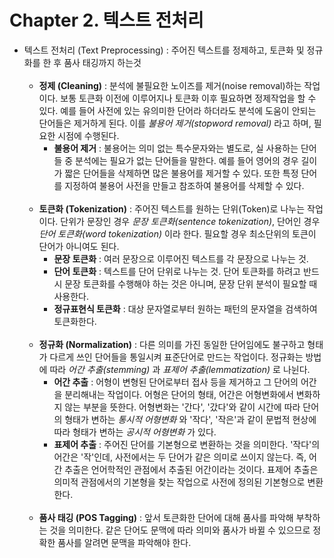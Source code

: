 # Chapter 2. 텍스트 전처리

- 텍스트 전처리 (Text Preprocessing) : 주어진 텍스트를 정제하고, 토큰화 및 정규화를 한 후 품사 태깅까지 하는것 <br><br>
  - **정제 (Cleaning)** : 분석에 불필요한 노이즈를 제거(noise removal)하는 작업이다. 보통 토큰화 이전에 이루어지나 토큰화 이후 필요하면 정제작업을 할 수 있다.
예를 들어 사전에 있는 유의미한 단어라 하더라도 분석에 도움이 안되는 단어들은 제거하게 된다. 이를 *불용어 제거(stopword removal)* 라고 하며, 필요한 시점에 수행된다.
    - **불용어 제거** : 불용어는 의미 없는 특수문자와는 별도로, 실 사용하는 단어들 중 분석에는 필요가 없는 단어들을 말한다. 예를 들어 영어의 경우 길이가 짧은 단어들을 삭제하면 
많은 불용어를 제거할 수 있다. 또한 특정 단어를 지정하여 불용어 사전을 만들고 참조하여 불용어를 삭제할 수 있다. 
  <br><br>
  - **토큰화 (Tokenization)** : 주어진 텍스트를 원하는 단위(Token)로 나누는 작업이다. 단위가 문장인 경우 *문장 토큰화(sentence tokenization)*, 단어인 경우 *단어 토큰화(word tokenization)* 이라 한다. 
필요할 경우 최소단위의 토큰이 단어가 아니여도 된다.
    - **문장 토큰화** : 여러 문장으로 이루어진 텍스트를 각 문장으로 나누는 것.
    - **단어 토큰화** : 텍스트를 단어 단위로 나누는 것. 단어 토큰화를 하려고 반드시 문장 토큰화를 수행해야 하는 것은 아니며, 문장 단위 분석이 필요할 때 사용한다.
    - **정규표현식 토큰화** : 대상 문자열로부터 원하는 패턴의 문자열을 검색하여 토큰화한다.
  <br><br>
  - **정규화 (Normalization)** : 다른 의미를 가진 동일한 단어임에도 불구하고 형태가 다르게 쓰인 단어들을 통일시켜 표준단어로 만드는 작업이다. 
정규화는 방법에 따라 *어간 추출(stemming)* 과 *표제어 추출(lemmatization)* 로 나뉜다.
    - **어간 추출** : 어형이 변형된 단어로부터 접사 등을 제거하고 그 단어의 어간을 분리해내는 작업이다. 어형은 단어의 형태, 어간은 어형변화에서 변화하지 않는 부분을 뜻한다. 
어형변화는 '간다', '갔다'와 같이 시간에 따라 단어의 형태가 변하는 *통시적 어형변화* 와 '작다', '작은'과 같이 문법적 현상에 따라 형태가 변하는 *공시적 어형변화* 가 있다.
    - **표제어 추출** : 주어진 단어를 기본형으로 변환하는 것을 의미한다. '작다'의 어간은 '작'인데, 사전에서는 두 단어가 같은 의미로 쓰이지 않는다. 즉, 어간 추출은 언어학적인 관점에서
추출된 어간이라는 것이다. 표제어 추출은 의미적 관점에서의 기본형을 찾는 작업으로 사전에 정의된 기본형으로 변환한다.
  <br><br>
  - **품사 태깅 (POS Tagging)** : 앞서 토큰화한 단어에 대해 품사를 파악해 부착하는 것을 의미한다. 같은 단어도 문맥에 따라 의미와 품사가 바뀔 수 있으므로 정확한 품사를 알려면 문맥을 파악해야 한다.